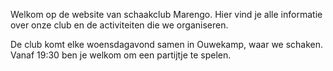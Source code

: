 Welkom op de website van schaakclub Marengo. Hier vind je alle informatie over onze club en de activiteiten die we organiseren.

De club komt elke woensdagavond samen in Ouwekamp, waar we schaken. Vanaf 19:30 ben je welkom om een partijtje te spelen.
